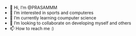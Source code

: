 - 👋 Hi, I’m @PRASAMMM
- 👀 I’m interested in sports and computeres 
- 🌱 I’m currently learning coumputer science
- 💞️ I’m looking to collaborate on developing myself and others
- 📫 How to reach me :)

<!---
PRASAMMM/PRASAMMM is a ✨ special ✨ repository because its `README.md` (this file) appears on your GitHub profile.
You can click the Preview link to take a look at your changes.
--->
